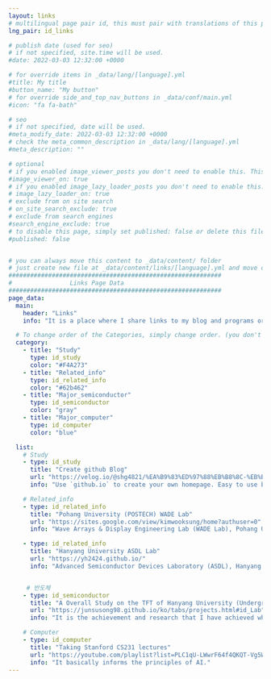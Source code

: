 ```yaml
---
layout: links
# multilingual page pair id, this must pair with translations of this page. (This name must be unique)
lng_pair: id_links

# publish date (used for seo)
# if not specified, site.time will be used.
#date: 2022-03-03 12:32:00 +0000

# for override items in _data/lang/[language].yml
#title: My title
#button_name: "My button"
# for override side_and_top_nav_buttons in _data/conf/main.yml
#icon: "fa fa-bath"

# seo
# if not specified, date will be used.
#meta_modify_date: 2022-03-03 12:32:00 +0000
# check the meta_common_description in _data/lang/[language].yml
#meta_description: ""

# optional
# if you enabled image_viewer_posts you don't need to enable this. This is only if image_viewer_posts = false
#image_viewer_on: true
# if you enabled image_lazy_loader_posts you don't need to enable this. This is only if image_lazy_loader_posts = false
# image_lazy_loader_on: true
# exclude from on site search
# on_site_search_exclude: true
# exclude from search engines
#search_engine_exclude: true
# to disable this page, simply set published: false or delete this file
#published: false


# you can always move this content to _data/content/ folder
# just create new file at _data/content/links/[language].yml and move content below.
###########################################################
#                Links Page Data
###########################################################
page_data:
  main:
    header: "Links"
    info: "It is a place where I share links to my blog and programs or various information links~ I hope it helps you a lot"

  # To change order of the Categories, simply change order. (you don't need to change list order.)
  category:
    - title: "Study"
      type: id_study
      color: "#F4A273"
    - title: "Related_info"
      type: id_related_info
      color: "#62b462"
    - title: "Major_semiconductor"
      type: id_semiconductor
      color: "gray"
    - title: "Major_computer"
      type: id_computer
      color: "blue"

  list:
    # Study
    - type: id_study
      title: "Create github Blog"
      url: "https://velog.io/@shg4821/%EA%B9%83%ED%97%88%EB%B8%8C-%EB%B8%94%EB%A1%9C%EA%B7%B8-%EB%A7%8C%EB%93%A4%EA%B8%B0-1"
      info: "Use `github.io` to create your own homepage. Easy to use because there are many design platforms"

    # Related_info
    - type: id_related_info
      title: "Pohang University (POSTECH) WADE Lab"
      url: "https://sites.google.com/view/kimwooksung/home?authuser=0"
      info: "Wave Arrays & Display Engineering Lab (WADE Lab), Pohang University (Jun.2023 ~ present) - [Dr. Wook-Sung Kim]"

    - type: id_related_info
      title: "Hanyang University ASDL Lab"
      url: "https://yh2424.github.io/"
      info: "Advanced Semiconductor Devices Laboratory (ASDL), Hanyang University (Jun.2021 ~Jan.2022) - [Dr. Younghyun Kim]"


     # 반도체
    - type: id_semiconductor
      title: "A Overall Study on the TFT of Hanyang University (Undergraduate)"
      url: "https://junsusong98.github.io/ko/tabs/projects.html#id_Lab"
      info: "It is the achievement and research that I have achieved while living in the laboratory of undergraduate students at Hanyang University."

    # Computer
    - type: id_computer
      title: "Taking Stanford CS231 lectures"
      url: "https://youtube.com/playlist?list=PLC1qU-LWwrF64f4QKQT-Vg5Wr4qEE1Zxk"
      info: "It basically informs the principles of AI."
---
```



